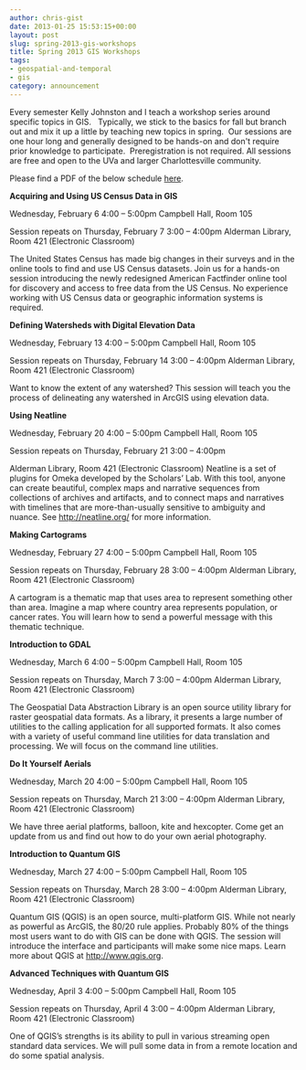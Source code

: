 ```yaml
---
author: chris-gist
date: 2013-01-25 15:53:15+00:00
layout: post
slug: spring-2013-gis-workshops
title: Spring 2013 GIS Workshops
tags:
- geospatial-and-temporal
- gis
category: announcement
---
```


Every semester Kelly Johnston and I teach a workshop series around specific topics in GIS.   Typically, we stick to the basics for fall but branch out and mix it up a little by teaching new topics in spring.  Our sessions are one hour long and generally designed to be hands-on and don't require prior knowledge to participate.  Preregistration is not required. All sessions are free and open to the UVa and larger Charlottesville community.

Please find a PDF of the below schedule [here](http://static.scholarslab.org/wp-content/uploads/2013/01/spring13GISworkshops.pdf).

**Acquiring and Using US Census Data in GIS**

Wednesday, February 6
4:00 – 5:00pm
Campbell Hall, Room 105

Session repeats on
Thursday, February 7
3:00 – 4:00pm
Alderman Library, Room 421 (Electronic Classroom)

The United States Census has made big changes in their surveys and in the online tools to find and use US
Census datasets. Join us for a hands-on session introducing the newly redesigned American Factfinder online
tool for discovery and access to free data from the US Census. No experience working with US Census data
or geographic information systems is required.

**Defining Watersheds with Digital Elevation Data**

Wednesday, February 13
4:00 – 5:00pm
Campbell Hall, Room 105

Session repeats on
Thursday, February 14
3:00 – 4:00pm
Alderman Library, Room 421 (Electronic Classroom)

Want to know the extent of any watershed? This session will teach you the process of delineating any
watershed in ArcGIS using elevation data.

**Using Neatline**

Wednesday, February 20
4:00 – 5:00pm
Campbell Hall, Room 105

Session repeats on
Thursday, February 21
3:00 – 4:00pm

Alderman Library, Room 421 (Electronic Classroom)
Neatline is a set of plugins for Omeka developed by the Scholars’ Lab. With this tool, anyone can create
beautiful, complex maps and narrative sequences from collections of archives and artifacts, and to connect
maps and narratives with timelines that are more-than-usually sensitive to ambiguity and nuance. See
http://neatline.org/ for more information.

**Making Cartograms**

Wednesday, February 27
4:00 – 5:00pm
Campbell Hall, Room 105

Session repeats on
Thursday, February 28
3:00 – 4:00pm
Alderman Library, Room 421 (Electronic Classroom)

A cartogram is a thematic map that uses area to represent something other than area. Imagine a map where
country area represents population, or cancer rates. You will learn how to send a powerful message with this
thematic technique.

**Introduction to GDAL**

Wednesday, March 6
4:00 – 5:00pm
Campbell Hall, Room 105

Session repeats on
Thursday, March 7
3:00 – 4:00pm
Alderman Library, Room 421 (Electronic Classroom)

The Geospatial Data Abstraction Library is an open source utility library for raster geospatial data formats. As
a library, it presents a large number of utilities to the calling application for all supported formats. It also
comes with a variety of useful command line utilities for data translation and processing. We will focus on the
command line utilities.

**Do It Yourself Aerials**

Wednesday, March 20
4:00 – 5:00pm
Campbell Hall, Room 105

Session repeats on
Thursday, March 21
3:00 – 4:00pm
Alderman Library, Room 421 (Electronic Classroom)

We have three aerial platforms, balloon, kite and hexcopter. Come get an update from us and find out how to
do your own aerial photography.

**Introduction to Quantum GIS**

Wednesday, March 27
4:00 – 5:00pm
Campbell Hall, Room 105

Session repeats on
Thursday, March 28
3:00 – 4:00pm
Alderman Library, Room 421 (Electronic Classroom)

Quantum GIS (QGIS) is an open source, multi-platform GIS. While not nearly as powerful as ArcGIS, the
80/20 rule applies. Probably 80% of the things most users want to do with GIS can be done with QGIS. The
session will introduce the interface and participants will make some nice maps. Learn more about QGIS at
http://www.qgis.org.

**Advanced Techniques with Quantum GIS**

Wednesday, April 3
4:00 – 5:00pm
Campbell Hall, Room 105

Session repeats on
Thursday, April 4
3:00 – 4:00pm
Alderman Library, Room 421 (Electronic Classroom)

One of QGIS’s strengths is its ability to pull in various streaming open standard data services. We will pull
some data in from a remote location and do some spatial analysis.
